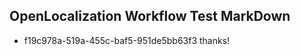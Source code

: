 ## OpenLocalization Workflow Test MarkDown
* f19c978a-519a-455c-baf5-951de5bb63f3 thanks!

<!--HONumber=Jul16_HO5-->


